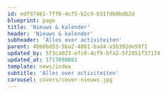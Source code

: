```yaml
---
id: edf97461-7ff6-4cf5-b2c9-b31fdb0bdb2d
blueprint: page
title: 'Nieuws & kalender'
header: 'Nieuws & kalender'
subheader: 'Alles over activiteiten'
parent: 4bb0bd53-5ba2-4801-bad4-a5b392de59f1
updated_by: 5f3ca023-efc0-4cf9-bfa2-5f2951f37174
updated_at: 1717698861
template: news/index
subtitle: 'Alles over activiteiten'
carousel: covers/cover-nieuws.jpg
---
```

